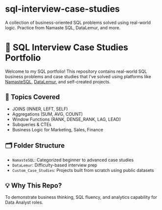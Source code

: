 # sql-interview-case-studies
A collection of business-oriented SQL problems solved using real-world logic. Practice from Namaste SQL, DataLemur, and more.
# 🧠 SQL Interview Case Studies Portfolio

Welcome to my SQL portfolio! This repository contains real-world SQL business problems and case studies that I’ve solved using platforms like [NamasteSQL](https://namastesql.com), [DataLemur](https://datalemur.com), and self-created projects.

## 📌 Topics Covered
- JOINS (INNER, LEFT, SELF)
- Aggregations (SUM, AVG, COUNT)
- Window Functions (RANK, DENSE_RANK, LAG, LEAD)
- Subqueries & CTEs
- Business Logic for Marketing, Sales, Finance

## 🗂️ Folder Structure
- `NamasteSQL`: Categorized beginner to advanced case studies
- `DataLemur`: Difficulty-based interview prep
- `Custom_Case_Studies`: Projects built from scratch using public datasets

## 💡 Why This Repo?
To demonstrate business thinking, SQL fluency, and analytics capability for Data Analyst roles.

